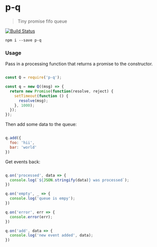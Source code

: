 # p-q

> Tiny promise fifo queue

[![Build Status](https://travis-ci.org/craig-mulligan/p-q.svg?branch=master)](https://travis-ci.org/craig-mulligan/p-q)

```
npm i --save p-q
```

### Usage

Pass in a processing function that returns a promise to the constructor.
``` javascript

const Q = require('p-q');

const q = new Q((msg) => {
  return new Promise(function(resolve, reject) {
    setTimeout(function () {
      resolve(msg);
    }, 1000);
  });
});

```

Then add some data to the queue:
``` javascript

q.add({
  foo: 'hii',
  bar: 'world'
})

```

Get events back:
``` javascript

q.on('processed', data => {
  console.log(`${JSON.stringify(data)} was processed`);
})

q.on('empty', _ => {
  console.log('queue is empy');
})

q.on('error', err => {
  console.error(err);
})

q.on('add', data => {
  console.log('new event added', data);
})

```
